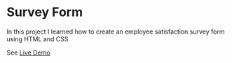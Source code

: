 # Survey Form

In this project I learned how to create an employee satisfaction survey form using HTML and CSS

See [Live Demo](https://vinceybanez5521.github.io/survey-form/)
